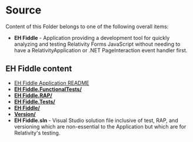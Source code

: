 # Source
Content of this Folder belongs to one of the following overall items:
* **EH Fiddle** - Application providing a development tool for quickly analyzing and testing Relativity Forms JavaScript without needing to have a RelativityApplication or .NET PageInteraction event handler first.

## EH Fiddle content
* [EH Fiddle Application README](./EH%20Fiddle/README.md)
* **[EH Fiddle.FunctionalTests/](./EH%20Fiddle.FunctionalTests/)**
* **[EH Fiddle.RAP/](./EH%20Fiddle.RAP/)**
* **[EH Fiddle.Tests/](./EH%20Fiddle.Tests/)**
* **[EH Fiddle/](./EH%20Fiddle/)**
* **[Version/](./Version/)**
* **EH Fiddle.sln** - Visual Studio solution file inclusive of test, RAP, and versioning which are non-essential to the Application but which are for Relativity's testing.
